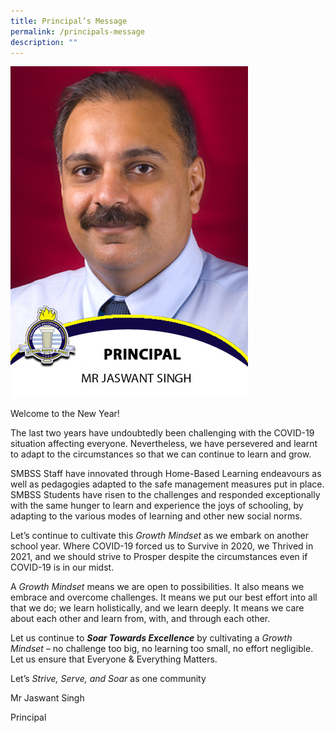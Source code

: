 ```yaml
---
title: Principal’s Message
permalink: /principals-message
description: ""
---
```


![](/images/Mr-Singh.jpeg)

Welcome to the New Year!

The last two years have undoubtedly been challenging with the COVID-19 situation affecting everyone. Nevertheless, we have persevered and learnt to adapt to the circumstances so that we can continue to learn and grow.

SMBSS Staff have innovated through Home-Based Learning endeavours as well as pedagogies adapted to the safe management measures put in place. SMBSS Students have risen to the challenges and responded exceptionally with the same hunger to learn and experience the joys of schooling, by adapting to the various modes of learning and other new social norms.

Let’s continue to cultivate this _Growth Mindset_ as we embark on another school year. Where COVID-19 forced us to Survive in 2020, we Thrived in 2021, and we should strive to Prosper despite the circumstances even if COVID-19 is in our midst.

A _Growth Mindset_ means we are open to possibilities. It also means we embrace and overcome challenges. It means we put our best effort into all that we do; we learn holistically, and we learn deeply. It means we care about each other and learn from, with, and through each other.

Let us continue to **_Soar Towards Excellence_** by cultivating a _Growth Mindset_ – no challenge too big, no learning too small, no effort negligible. Let us ensure that Everyone & Everything Matters.

Let’s _Strive, Serve, and Soar_ as one community

Mr Jaswant Singh

Principal